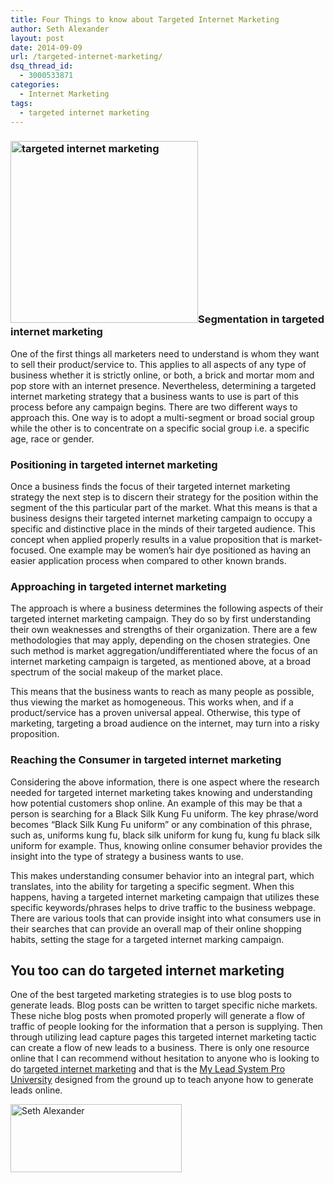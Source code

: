 ```yaml
---
title: Four Things to know about Targeted Internet Marketing
author: Seth Alexander
layout: post
date: 2014-09-09
url: /targeted-internet-marketing/
dsq_thread_id:
  - 3000533871
categories:
  - Internet Marketing
tags:
  - targeted internet marketing
---
```

### <img class="alignleft size-medium wp-image-1381" src="http://sethaalexander.com/wp-content/uploads/2013/05/targeted-internet-marketing-300x291.jpg" alt="targeted internet marketing" width="300" height="291" />Segmentation in targeted internet marketing

One of the first things all marketers need to understand is whom they want to sell their product/service to. This applies to all aspects of any type of business whether it is strictly online, or both, a brick and mortar mom and pop store with an internet presence. Nevertheless, determining a targeted internet marketing strategy that a business wants to use is part of this process before any campaign begins. There are two different ways to approach this. One way is to adopt a multi-segment or broad social group while the other is to concentrate on a specific social group i.e. a specific age, race or gender.

### Positioning in targeted internet marketing

Once a business finds the focus of their targeted internet marketing strategy the next step is to discern their strategy for the position within the segment of the this particular part of the market. What this means is that a business designs their targeted internet marketing campaign to occupy a specific and distinctive place in the minds of their targeted audience. This concept when applied properly results in a value proposition that is market-focused. One example may be women’s hair dye positioned as having an easier application process when compared to other known brands.

### Approaching in targeted internet marketing

The approach is where a business determines the following aspects of their targeted internet marketing campaign. They do so by first understanding their own weaknesses and strengths of their organization. There are a few methodologies that may apply, depending on the chosen strategies. One such method is market aggregation/undifferentiated where the focus of an internet marketing campaign is targeted, as mentioned above, at a broad spectrum of the social makeup of the market place.

This means that the business wants to reach as many people as possible, thus viewing the market as homogeneous. This works when, and if a product/service has a proven universal appeal. Otherwise, this type of marketing, targeting a broad audience on the internet, may turn into a risky proposition.

### Reaching the Consumer in targeted internet marketing

Considering the above information, there is one aspect where the research needed for targeted internet marketing takes knowing and understanding how potential customers shop online. An example of this may be that a person is searching for a Black Silk Kung Fu uniform. The key phrase/word becomes “Black Silk Kung Fu uniform” or any combination of this phrase, such as, uniforms kung fu, black silk uniform for kung fu, kung fu black silk uniform for example. Thus, knowing online consumer behavior provides the insight into the type of strategy a business wants to use.

This makes understanding consumer behavior into an integral part, which translates, into the ability for targeting a specific segment. When this happens, having a targeted internet marketing campaign that utilizes these specific keywords/phrases helps to drive traffic to the business webpage. There are various tools that can provide insight into what consumers use in their searches that can provide an overall map of their online shopping habits, setting the stage for a targeted internet marking campaign.

## You too can do targeted internet marketing

One of the best targeted marketing strategies is to use blog posts to generate leads. Blog posts can be written to target specific niche markets. These niche blog posts when promoted properly will generate a flow of traffic of people looking for the information that a person is supplying. Then through utilizing lead capture pages this targeted internet marketing tactic can create a flow of new leads to a business. There is only one resource online that I can recommend without hesitation to anyone who is looking to do [targeted internet marketing][1] and that is the [My Lead System Pro University][2] designed from the ground up to teach anyone how to generate leads online.

[<img class="alignleft size-full wp-image-602" src="http://sethaalexander.com/wp-content/uploads/2012/09/signature.png" alt="Seth Alexander" width="274" height="109" />][3]

 [1]: http://sethalexander.keywordresearchsecret.com/?t=saa-targeted-internet-marketing
 [2]: http://sethalexander.getmlspuniversity.com/?t=saa-targeted-internet-marketing
 [3]: http://sethaalexander.com/about-seth/